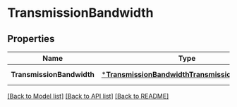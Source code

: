 # TransmissionBandwidth

## Properties
Name | Type | Description | Notes
------------ | ------------- | ------------- | -------------
**TransmissionBandwidth** | [***TransmissionBandwidthTransmissionBandwidth**](TransmissionBandwidth.transmissionBandwidth.md) |  | [default to null]

[[Back to Model list]](../README.md#documentation-for-models) [[Back to API list]](../README.md#documentation-for-api-endpoints) [[Back to README]](../README.md)


